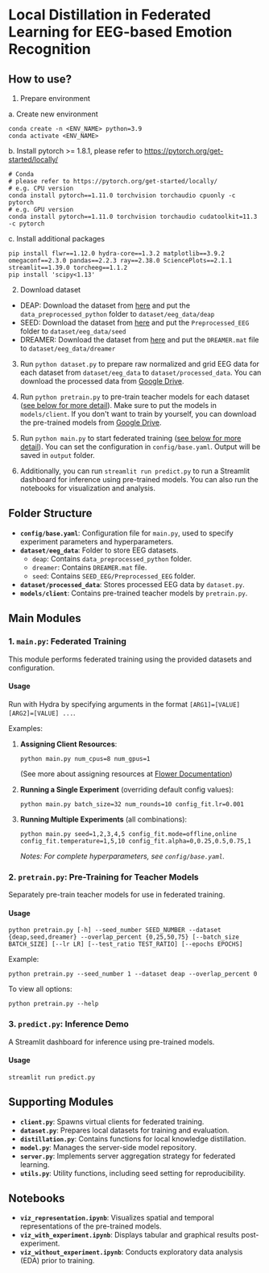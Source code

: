 # Local Distillation in Federated Learning for EEG-based Emotion Recognition

## How to use?

1. Prepare environment

a. Create new environment
```
conda create -n <ENV_NAME> python=3.9
conda activate <ENV_NAME>
```

b. Install pytorch >= 1.8.1, please refer to https://pytorch.org/get-started/locally/
```
# Conda
# please refer to https://pytorch.org/get-started/locally/
# e.g. CPU version
conda install pytorch==1.11.0 torchvision torchaudio cpuonly -c pytorch
# e.g. GPU version
conda install pytorch==1.11.0 torchvision torchaudio cudatoolkit=11.3 -c pytorch
```

c. Install additional packages

```
pip install flwr==1.12.0 hydra-core==1.3.2 matplotlib==3.9.2 omegaconf==2.3.0 pandas==2.2.3 ray==2.38.0 SciencePlots==2.1.1 streamlit==1.39.0 torcheeg==1.1.2
pip install 'scipy<1.13'
```

2. Download dataset
* DEAP: Download the dataset from [here](https://www.eecs.qmul.ac.uk/mmv/datasets/deap/index.html) and put the `data_preprocessed_python` folder to `dataset/eeg_data/deap`
* SEED: Download the dataset from [here](https://bcmi.sjtu.edu.cn/home/seed/index.html) and put the `Preprocessed_EEG` folder to `dataset/eeg_data/seed`
* DREAMER: Download the dataset from [here](https://zenodo.org/records/546113#.Wi_vFjXSOGU) and put the `DREAMER.mat` file to `dataset/eeg_data/dreamer`

3. Run `python dataset.py` to prepare raw normalized and grid EEG data for each dataset from `dataset/eeg_data` to `dataset/processed_data`. You can download the processed data from [Google Drive](https://drive.google.com/file/d/1mcL0JF2bvbt_YthHOVs1Nh2u4rKezqph/view?usp=sharing).

4. Run `python pretrain.py` to pre-train teacher models for each dataset ([see below for more detail](#pretrain)). Make sure to put the models in `models/client`. If you don't want to train by yourself, you can download the pre-trained models from [Google Drive](https://drive.google.com/file/d/1Fe7MXpTxPCLPspKFSK5PN1xzvEPtACN4/view?usp=sharing).

5. Run `python main.py` to start federated training ([see below for more detail](#main)). You can set the configuration in `config/base.yaml`. Output will be saved in `output` folder.

6. Additionally, you can run `streamlit run predict.py` to run a Streamlit dashboard for inference using pre-trained models. You can also run the notebooks for visualization and analysis.

## Folder Structure

- **`config/base.yaml`**: Configuration file for `main.py`, used to specify experiment parameters and hyperparameters.
- **`dataset/eeg_data`**: Folder to store EEG datasets.
  - `deap`: Contains `data_preprocessed_python` folder.
  - `dreamer`: Contains `DREAMER.mat` file.
  - `seed`: Contains `SEED_EEG/Preprocessed_EEG` folder.
- **`dataset/processed_data`**: Stores processed EEG data by `dataset.py`.
- **`models/client`**: Contains pre-trained teacher models by `pretrain.py`.

## Main Modules

### 1. `main.py`: Federated Training <a id="main"></a>
This module performs federated training using the provided datasets and configuration.

#### Usage
Run with Hydra by specifying arguments in the format `[ARG1]=[VALUE] [ARG2]=[VALUE] ...`.

Examples:
1. **Assigning Client Resources**:
   ```
   python main.py num_cpus=8 num_gpus=1
   ```
   (See more about assigning resources at [Flower Documentation](https://flower.ai/docs/framework/how-to-run-simulations.html#assigning-client-resources))

2. **Running a Single Experiment** (overriding default config values):
   ```
   python main.py batch_size=32 num_rounds=10 config_fit.lr=0.001
   ```

3. **Running Multiple Experiments** (all combinations):
   ```
   python main.py seed=1,2,3,4,5 config_fit.mode=offline,online config_fit.temperature=1,5,10 config_fit.alpha=0,0.25,0.5,0.75,1
   ```

   *Notes: For complete hyperparameters, see `config/base.yaml`.*

### 2. `pretrain.py`: Pre-Training for Teacher Models <a id="pretrain"></a>
Separately pre-train teacher models for use in federated training.

#### Usage
```
python pretrain.py [-h] --seed_number SEED_NUMBER --dataset {deap,seed,dreamer} --overlap_percent {0,25,50,75} [--batch_size BATCH_SIZE] [--lr LR] [--test_ratio TEST_RATIO] [--epochs EPOCHS]
```

Example:
```
python pretrain.py --seed_number 1 --dataset deap --overlap_percent 0
```

To view all options:
```
python pretrain.py --help
```

### 3. `predict.py`: Inference Demo
A Streamlit dashboard for inference using pre-trained models.

#### Usage
```
streamlit run predict.py
```

## Supporting Modules

- **`client.py`**: Spawns virtual clients for federated training.
- **`dataset.py`**: Prepares local datasets for training and evaluation.
- **`distillation.py`**: Contains functions for local knowledge distillation.
- **`model.py`**: Manages the server-side model repository.
- **`server.py`**: Implements server aggregation strategy for federated learning.
- **`utils.py`**: Utility functions, including seed setting for reproducibility.

## Notebooks

- **`viz_representation.ipynb`**: Visualizes spatial and temporal representations of the pre-trained models.
- **`viz_with_experiment.ipynb`**: Displays tabular and graphical results post-experiment.
- **`viz_without_experiment.ipynb`**: Conducts exploratory data analysis (EDA) prior to training.
